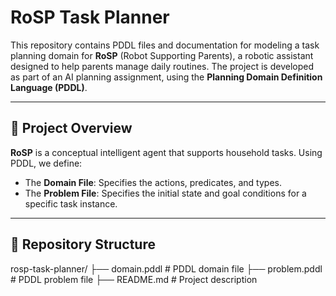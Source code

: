 # RoSP Task Planner

This repository contains PDDL files and documentation for modeling a task planning domain for **RoSP** (Robot Supporting Parents), a robotic assistant designed to help parents manage daily routines. The project is developed as part of an AI planning assignment, using the **Planning Domain Definition Language (PDDL)**.

---

## 🧠 Project Overview

**RoSP** is a conceptual intelligent agent that supports household tasks. Using PDDL, we define:
- The **Domain File**: Specifies the actions, predicates, and types.
- The **Problem File**: Specifies the initial state and goal conditions for a specific task instance.

---

## 📂 Repository Structure
rosp-task-planner/
├── domain.pddl # PDDL domain file
├── problem.pddl # PDDL problem file
├── README.md # Project description
